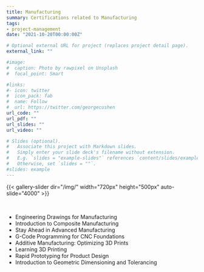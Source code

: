 ```yaml
---
title: Manufacturing
summary: Certifications related to Manufacturing
tags:
- project-management
date: "2021-10-20T00:00:00Z"

# Optional external URL for project (replaces project detail page).
external_link: ""

#image:
#  caption: Photo by rawpixel on Unsplash
#  focal_point: Smart

#links:
#- icon: twitter
#  icon_pack: fab
#  name: Follow
#  url: https://twitter.com/georgecushen
url_code: ""
url_pdf: ""
url_slides: ""
url_video: ""

# Slides (optional).
#   Associate this project with Markdown slides.
#   Simply enter your slide deck's filename without extension.
#   E.g. `slides = "example-slides"` references `content/slides/example-slides.md`.
#   Otherwise, set `slides = ""`.
#slides: example
---
```


{{< gallery-slider dir="/img/" width="720px" height="500px" auto-slide="4000" >}}  

<br>

* Engineering Drawings for Manufacturing
* Introduction to Composite Manufacturing     
* Stay Ahead in Advanced Manufacturing        
* G-Code Programming for CNC Foundations      
* Additive Manufacturing: Optimizing 3D Prints
* Learning 3D Printing                        
* Rapid Prototyping for Product Design        
* Introduction to Geometric Dimensioning and Tolerancing
